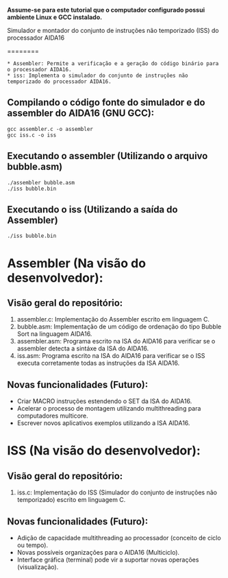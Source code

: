 __Assume-se para este tutorial que o computador configurado possui ambiente Linux e GCC instalado.__


Simulador e montador do conjunto de instruções não temporizado (ISS) do processador AIDA16

========

```
* Assembler: Permite a verificação e a geração do código binário para o processador AIDA16.
* iss: Implementa o simulador do conjunto de instruções não temporizado do processador AIDA16.
```

Compilando o código fonte do simulador e do assembler do AIDA16 (GNU GCC):
-----------
```
gcc assembler.c -o assembler
gcc iss.c -o iss
```

Executando o assembler (Utilizando o arquivo bubble.asm)
-----------
```
./assembler bubble.asm
./iss bubble.bin
```

Executando o iss (Utilizando a saída do Assembler)
-----------
```
./iss bubble.bin
```

Assembler (Na visão do desenvolvedor):
========

Visão geral do repositório:
-----------
1. assembler.c: Implementação do Assembler escrito em linguagem C.
2. bubble.asm: Implementação de um código de ordenação do tipo Bubble Sort na linguagem AIDA16.
3. assembler.asm: Programa escrito na ISA do AIDA16 para verificar se o assembler detecta a sintáxe da ISA do AIDA16.
3. iss.asm: Programa escrito na ISA do AIDA16 para verificar se o ISS executa corretamente todas as instruções da ISA AIDA16.

Novas funcionalidades (Futuro):
-----------

- Criar MACRO instruções estendendo o SET da ISA do AIDA16.
- Acelerar o processo de montagem utilizando multithreading para computadores multicore.
- Escrever novos aplicativos exemplos utilizando a ISA AIDA16.

ISS (Na visão do desenvolvedor):
========

Visão geral do repositório:
-----------
1. iss.c: Implementação do ISS (Simulador do conjunto de instruções não temporizado) escrito em linguagem C.

Novas funcionalidades (Futuro):
-----------

- Adição de capacidade multithreading ao processador (conceito de ciclo ou tempo).
- Novas possíveis organizações para o AIDA16 (Multiciclo).
- Interface gráfica (terminal) pode vir a suportar novas operações (visualização).
